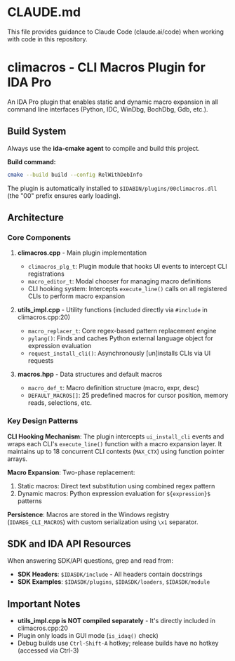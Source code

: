 # CLAUDE.md

This file provides guidance to Claude Code (claude.ai/code) when working with code in this repository.

# climacros - CLI Macros Plugin for IDA Pro

An IDA Pro plugin that enables static and dynamic macro expansion in all command line interfaces (Python, IDC, WinDbg, BochDbg, Gdb, etc.).

## Build System

Always use the **ida-cmake agent** to compile and build this project.

**Build command:**
```bash
cmake --build build --config RelWithDebInfo
```

The plugin is automatically installed to `$IDABIN/plugins/00climacros.dll` (the "00" prefix ensures early loading).

## Architecture

### Core Components

1. **climacros.cpp** - Main plugin implementation
   - `climacros_plg_t`: Plugin module that hooks UI events to intercept CLI registrations
   - `macro_editor_t`: Modal chooser for managing macro definitions
   - CLI hooking system: Intercepts `execute_line()` calls on all registered CLIs to perform macro expansion

2. **utils_impl.cpp** - Utility functions (included directly via `#include` in climacros.cpp:20)
   - `macro_replacer_t`: Core regex-based pattern replacement engine
   - `pylang()`: Finds and caches Python external language object for expression evaluation
   - `request_install_cli()`: Asynchronously [un]installs CLIs via UI requests

3. **macros.hpp** - Data structures and default macros
   - `macro_def_t`: Macro definition structure (macro, expr, desc)
   - `DEFAULT_MACROS[]`: 25 predefined macros for cursor position, memory reads, selections, etc.

### Key Design Patterns

**CLI Hooking Mechanism**: The plugin intercepts `ui_install_cli` events and wraps each CLI's `execute_line()` function with a macro expansion layer. It maintains up to 18 concurrent CLI contexts (`MAX_CTX`) using function pointer arrays.

**Macro Expansion**: Two-phase replacement:
1. Static macros: Direct text substitution using combined regex pattern
2. Dynamic macros: Python expression evaluation for `${expression}$` patterns

**Persistence**: Macros are stored in the Windows registry (`IDAREG_CLI_MACROS`) with custom serialization using `\x1` separator.

## SDK and IDA API Resources

When answering SDK/API questions, grep and read from:
- **SDK Headers**: `$IDASDK/include` - All headers contain docstrings
- **SDK Examples**: `$IDASDK/plugins`, `$IDASDK/loaders`, `$IDASDK/module`

## Important Notes

- **utils_impl.cpp is NOT compiled separately** - It's directly included in climacros.cpp:20
- Plugin only loads in GUI mode (`is_idaq()` check)
- Debug builds use `Ctrl-Shift-A` hotkey; release builds have no hotkey (accessed via Ctrl-3)
